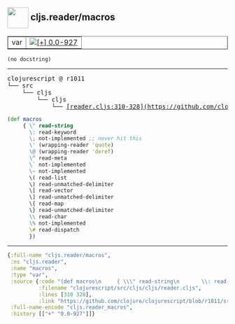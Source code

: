 ## <img width="48px" valign="middle" src="http://i.imgur.com/Hi20huC.png"> cljs.reader/macros

 <table border="1">
<tr>
<td>var</td>
<td><a href="https://github.com/cljsinfo/api-refs/tree/0.0-927"><img valign="middle" alt="[+] 0.0-927" src="https://img.shields.io/badge/+-0.0--927-lightgrey.svg"></a> </td>
</tr>
</table>

 <samp>
</samp>

```
(no docstring)
```

---

 <pre>
clojurescript @ r1011
└── src
    └── cljs
        └── cljs
            └── <ins>[reader.cljs:310-328](https://github.com/clojure/clojurescript/blob/r1011/src/cljs/cljs/reader.cljs#L310-L328)</ins>
</pre>

```clj
(def macros
     { \" read-string
       \: read-keyword
       \; not-implemented ;; never hit this
       \' (wrapping-reader 'quote)
       \@ (wrapping-reader 'deref)
       \^ read-meta
       \` not-implemented
       \~ not-implemented
       \( read-list
       \) read-unmatched-delimiter
       \[ read-vector
       \] read-unmatched-delimiter
       \{ read-map
       \} read-unmatched-delimiter
       \\ read-char
       \% not-implemented
       \# read-dispatch
       })
```


---

```clj
{:full-name "cljs.reader/macros",
 :ns "cljs.reader",
 :name "macros",
 :type "var",
 :source {:code "(def macros\n     { \\\" read-string\n       \\: read-keyword\n       \\; not-implemented ;; never hit this\n       \\' (wrapping-reader 'quote)\n       \\@ (wrapping-reader 'deref)\n       \\^ read-meta\n       \\` not-implemented\n       \\~ not-implemented\n       \\( read-list\n       \\) read-unmatched-delimiter\n       \\[ read-vector\n       \\] read-unmatched-delimiter\n       \\{ read-map\n       \\} read-unmatched-delimiter\n       \\\\ read-char\n       \\% not-implemented\n       \\# read-dispatch\n       })",
          :filename "clojurescript/src/cljs/cljs/reader.cljs",
          :lines [310 328],
          :link "https://github.com/clojure/clojurescript/blob/r1011/src/cljs/cljs/reader.cljs#L310-L328"},
 :full-name-encode "cljs.reader_macros",
 :history [["+" "0.0-927"]]}

```

